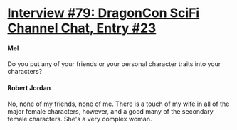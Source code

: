 # [Interview #79: DragonCon SciFi Channel Chat, Entry #23](https://www.theoryland.com/intvmain.php?i=79#23)

#### Mel

Do you put any of your friends or your personal character traits into your characters?

#### Robert Jordan

No, none of my friends, none of me. There is a touch of my wife in all of the major female characters, however, and a good many of the secondary female characters. She's a very complex woman.

